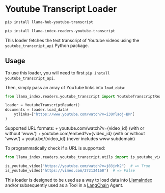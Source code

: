 # Youtube Transcript Loader

```bash
pip install llama-hub-youtube-transcript

pip install llama-index-readers-youtube-transcript
```

This loader fetches the text transcript of Youtube videos using the `youtube_transcript_api` Python package.

## Usage

To use this loader, you will need to first `pip install youtube_transcript_api`.

Then, simply pass an array of YouTube links into `load_data`:

```python
from llama_index.readers.youtube_transcript import YoutubeTranscriptReader

loader = YoutubeTranscriptReader()
documents = loader.load_data(
    ytlinks=["https://www.youtube.com/watch?v=i3OYlaoj-BM"]
)
```

Supported URL formats: + youtube.com/watch?v={video_id} (with or without 'www.') + youtube.com/embed?v={video_id} (with or without 'www.') + youtu.be/{video_id} (never includes www subdomain)

To programmatically check if a URL is supported:

```python
from llama_index.readers.youtube_transcript.utils import is_youtube_video

is_youtube_video("https://youtube.com/watch?v=j83jrh2")  # => True
is_youtube_video("https://vimeo.com/272134160")  # => False
```

This loader is designed to be used as a way to load data into [LlamaIndex](https://github.com/run-llama/llama_index/tree/main/llama_index) and/or subsequently used as a Tool in a [LangChain](https://github.com/hwchase17/langchain) Agent.
